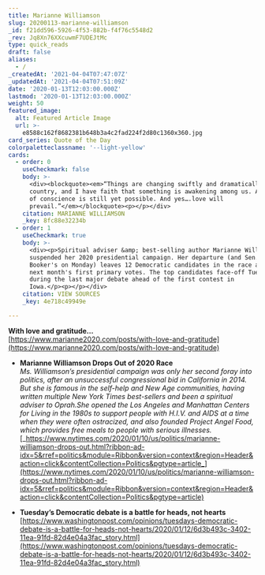 ```yaml
---
title: Marianne Williamson
slug: 20200113-marianne-williamson
_id: f21dd596-5926-4f53-882b-f4f76c5548d2
_rev: Jq8Xn76XXcuwmF7UDEJtMc
type: quick_reads
draft: false
aliases:
  - /
_createdAt: '2021-04-04T07:47:07Z'
_updatedAt: '2021-04-04T07:51:09Z'
date: '2020-01-13T12:03:00.000Z'
lastmod: '2020-01-13T12:03:00.000Z'
weight: 50
featured_image:
  alt: Featured Article Image
  url: >-
    e8588c162f8682381b648b3a4c2fad224f2d80c1360x360.jpg
card_series: Quote of the Day
colorpaletteclassname: '--light-yellow'
cards:
  - order: 0
    useCheckmark: false
    body: >-
      <div><blockquote><em>“Things are changing swiftly and dramatically in this
      country, and I have faith that something is awakening among us. A politics
      of conscience is still yet possible. And yes….love will
      prevail.”</em></blockquote><p></p></div>
    citation: MARIANNE WILLIAMSON
    _key: 8fc88e32234b
  - order: 1
    useCheckmark: true
    body: >-
      <div><p>Spiritual adviser &amp; best-selling author Marianne Williamson
      suspended her 2020 presidential campaign. Her departure (and Sen. Cory
      Booker's on Monday) leaves 12 Democratic candidates in the race ahead of
      next month's first primary votes. The top candidates face-off Tuesday
      during the last major debate ahead of the first contest in
      Iowa.</p><p></p></div>
    citation: VIEW SOURCES
    _key: 4e718c49949e

---
```

**With love and gratitude…**  
[https://www.marianne2020.com/posts/with-love-and-gratitude](https://www.marianne2020.com/posts/with-love-and-gratitude)

* **Marianne Williamson Drops Out of 2020 Race**  
_Ms. Williamson’s presidential campaign was only her second foray into politics, after an unsuccessful congressional bid in California in 2014. But she is famous in the self-help and New Age communities, having written multiple New York Times best-sellers and been a spiritual adviser to Oprah.She opened the Los Angeles and Manhattan Centers for Living in the 1980s to support people with H.I.V. and AIDS at a time when they were often ostracized, and also founded Project Angel Food, which provides free meals to people with serious illnesses._  
[_https://www.nytimes.com/2020/01/10/us/politics/marianne-williamson-drops-out.html?ribbon-ad-idx=5&rref=politics&module=Ribbon&version=context&region=Header&action=click&contentCollection=Politics&pgtype=article_](https://www.nytimes.com/2020/01/10/us/politics/marianne-williamson-drops-out.html?ribbon-ad-idx=5&rref=politics&module=Ribbon&version=context&region=Header&action=click&contentCollection=Politics&pgtype=article)  

* **Tuesday’s Democratic debate is a battle for heads, not hearts**  
[https://www.washingtonpost.com/opinions/tuesdays-democratic-debate-is-a-battle-for-heads-not-hearts/2020/01/12/6d3b493c-3402-11ea-91fd-82d4e04a3fac_story.html](https://www.washingtonpost.com/opinions/tuesdays-democratic-debate-is-a-battle-for-heads-not-hearts/2020/01/12/6d3b493c-3402-11ea-91fd-82d4e04a3fac_story.html)